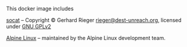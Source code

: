 This docker image includes

[socat](https://repo.or.cz/socat.git)
– Copyright © Gerhard Rieger <rieger@dest-unreach.org>, licensed under
[GNU GPLv2](https://repo.or.cz/socat.git/blob/HEAD:/COPYING)

[Alpine Linux](http://www.alpinelinux.org/)
– maintained by the Alpine Linux development team.
